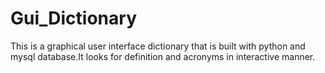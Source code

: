 # Gui_Dictionary
This is a graphical user interface dictionary that is built with python and mysql database.It looks for definition and acronyms in interactive manner.

